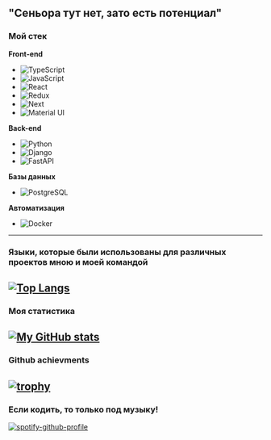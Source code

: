 "Сеньора тут нет, зато есть потенциал"
---
### Мой стек
**Front-end**
* ![TypeScript](https://img.shields.io/badge/TypeScript-000000?style=for-the-badge&logo=TypeScript)
* ![JavaScript](https://img.shields.io/badge/JavaScript-000000?style=for-the-badge&logo=JavaScript&logoColor=#F7DF1E)
* ![React](https://img.shields.io/badge/React-000000?style=for-the-badge&logo=React&logoColor=#61DAFB)
* ![Redux](https://img.shields.io/badge/Redux-000000?style=for-the-badge&logo=Redux&logoColor=#764ABC)
* ![Next](https://img.shields.io/badge/Next-000000?style=for-the-badge&logo=Next.js&logoColor=#000000)
* ![Material UI](https://img.shields.io/badge/MaterialUI-000000?style=for-the-badge&logo=MUI&logoColor=#007FFF)

**Back-end**
* ![Python](https://img.shields.io/badge/Python-000000?style=for-the-badge&logo=Python&logoColor=#3776AB)
* ![Django](https://img.shields.io/badge/Django-000000?style=for-the-badge&logo=Django&logoColor=#009688)
* ![FastAPI](https://img.shields.io/badge/FastAPI-000000?style=for-the-badge&logo=FastAPI&logoColor=#092E20)

**Базы данных**
* ![PostgreSQL](https://img.shields.io/badge/PostgreSQL-000000?style=for-the-badge&logo=PostgreSQL&logoColor=#4169E1)

**Автоматизация**
* ![Docker](https://img.shields.io/badge/Docker-000000?style=for-the-badge&logo=Docker&logoColor=#2496ED)
---
### Языки, которые были использованы для различных проектов мною и моей командой
[![Top Langs](https://github-readme-stats.vercel.app/api/top-langs/?username=resistanceJkee&theme=algolia)](https://github.com/anuraghazra/github-readme-stats)
---
### Моя статистика
[![My GitHub stats](https://github-readme-stats.vercel.app/api?username=resistanceJkee&count_private=true&show_icons=true&theme=algolia)](https://github.com/anuraghazra/github-readme-stats)
---
### Github achievments
[![trophy](https://github-profile-trophy.vercel.app/?username=resistanceJkee&theme=onedark)](https://github.com/ryo-ma/github-profile-trophy)
---
### Если кодить, то только под музыку!
[![spotify-github-profile](https://spotify-github-profile.vercel.app/api/view?uid=d7hgrj7g0edocxa83d0i3pje8&cover_image=true&theme=default)](https://github.com/kittinan/spotify-github-profile)
